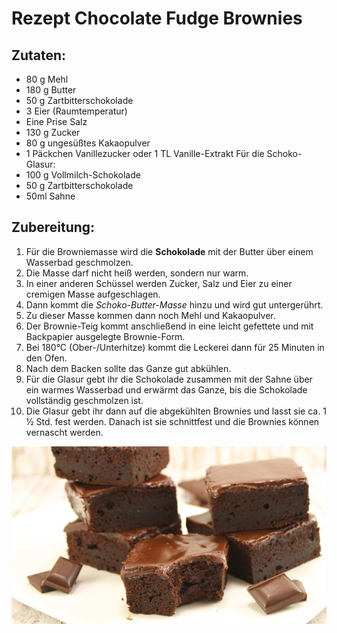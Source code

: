 # Rezept Chocolate Fudge Brownies

## Zutaten:
   - 80 g Mehl
   - 180 g Butter
   - 50 g Zartbitterschokolade
   - 3 Eier (Raumtemperatur)
   - Eine Prise Salz
   - 130 g Zucker
   - 80 g ungesüßtes Kakaopulver
   - 1 Päckchen Vanillezucker oder 1 TL Vanille-Extrakt
    Für die Schoko-Glasur:
   - 100 g Vollmilch-Schokolade
   - 50 g Zartbitterschokolade
   - 50ml Sahne

## Zubereitung:

 1. Für die Browniemasse wird die **Schokolade** mit der Butter über einem Wasserbad geschmolzen.
 2. Die Masse darf nicht heiß werden, sondern nur warm.
 3. In einer anderen Schüssel werden Zucker, Salz und Eier zu einer cremigen Masse aufgeschlagen.
 4. Dann kommt die *Schoko-Butter-Masse* hinzu und wird gut untergerührt.
 5. Zu dieser Masse kommen dann noch Mehl und Kakaopulver.
 6. Der Brownie-Teig kommt anschließend in eine leicht gefettete und mit Backpapier ausgelegte Brownie-Form.
 7. Bei 180°C (Ober-/Unterhitze) kommt die Leckerei dann für 25 Minuten in den Ofen.
 8. Nach dem Backen sollte das Ganze gut abkühlen.
 9. Für die Glasur gebt ihr die Schokolade zusammen mit der Sahne über ein warmes Wasserbad und erwärmt das Ganze, bis die Schokolade vollständig geschmolzen ist.
 10. Die Glasur gebt ihr dann auf die abgekühlten Brownies und lasst sie ca. 1 ½ Std. fest werden. Danach ist sie schnittfest und die Brownies können vernascht werden.

![Fudge Brownies](./images/brownies.jpg)